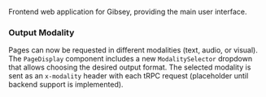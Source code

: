 Frontend web application for Gibsey, providing the main user interface.

### Output Modality

Pages can now be requested in different modalities (text, audio, or visual).
The `PageDisplay` component includes a new `ModalitySelector` dropdown that
allows choosing the desired output format. The selected modality is sent as an
`x-modality` header with each tRPC request (placeholder until backend support is
implemented).
